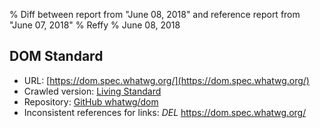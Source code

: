 % Diff between report from "June 08, 2018" and reference report from "June 07, 2018"
% Reffy
% June 08, 2018

## DOM Standard

- URL: [https://dom.spec.whatwg.org/](https://dom.spec.whatwg.org/)
- Crawled version: [Living Standard](https://dom.spec.whatwg.org/)
- Repository: [GitHub whatwg/dom](https://github.com/whatwg/dom)
- Inconsistent references for links: *DEL* https://dom.spec.whatwg.org/


